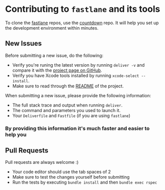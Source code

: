 # Contributing to `fastlane` and its tools

To clone the [fastlane](https://fastlane.tools) repos, use the [countdown](https://github.com/fastlane/countdown) repo. It will help you set up the development environment within minutes.

## New Issues

Before submitting a new issue, do the following:

- Verify you're runing the latest version by running `deliver -v` and compare it with the [project page on GitHub](https://github.com/fastlane/deliver).
- Verify you have Xcode tools installed by running `xcode-select --install`.
- Make sure to read through the [README](https://github.com/fastlane/deliver) of the project.


When submitting a new issue, please provide the following information:

- The full stack trace and output when running `deliver`.
- The command and parameters you used to launch it.
- Your `Deliverfile` and `Fastfile` (if you are using `fastlane`)

### By providing this information it's much faster and easier to help you


## Pull Requests

Pull requests are always welcome :) 

- Your code editor should use the tab spaces of 2
- Make sure to test the changes yourself before submitting
- Run the tests by executing `bundle install` and then `bundle exec rspec`
